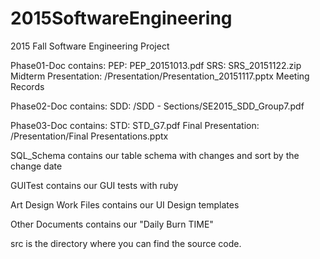 # 2015SoftwareEngineering
2015 Fall Software Engineering Project

Phase01-Doc contains:
	PEP: PEP_20151013.pdf
	SRS: SRS_20151122.zip
	Midterm Presentation: /Presentation/Presentation_20151117.pptx
	Meeting Records
	
Phase02-Doc contains:
	SDD: /SDD - Sections/SE2015_SDD_Group7.pdf
	
Phase03-Doc contains:
	STD: STD_G7.pdf
	Final Presentation: /Presentation/Final Presentations.pptx
	
SQL_Schema contains our table schema with changes and sort by the change date

GUITest contains our GUI tests with ruby

Art Design Work Files contains our UI Design templates

Other Documents contains our "Daily Burn TIME"

src is the directory where you can find the source code.
